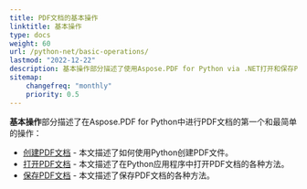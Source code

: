 ```yaml
---
title: PDF文档的基本操作
linktitle: 基本操作
type: docs
weight: 60
url: /python-net/basic-operations/
lastmod: "2022-12-22"
description: 基本操作部分描述了使用Aspose.PDF for Python via .NET打开和保存PDF文档的可能性。
sitemap:
    changefreq: "monthly"
    priority: 0.5
---
```


**基本操作**部分描述了在Aspose.PDF for Python中进行PDF文档的第一个和最简单的操作：

- [创建PDF文档](/pdf/python-net/create-document/) - 本文描述了如何使用Python创建PDF文件。
- [打开PDF文档](/pdf/python-net/open-pdf-document/) - 本文描述了在Python应用程序中打开PDF文档的各种方法。
- [保存PDF文档](/pdf/python-net/save-pdf-document/) - 本文描述了保存PDF文档的各种方法。